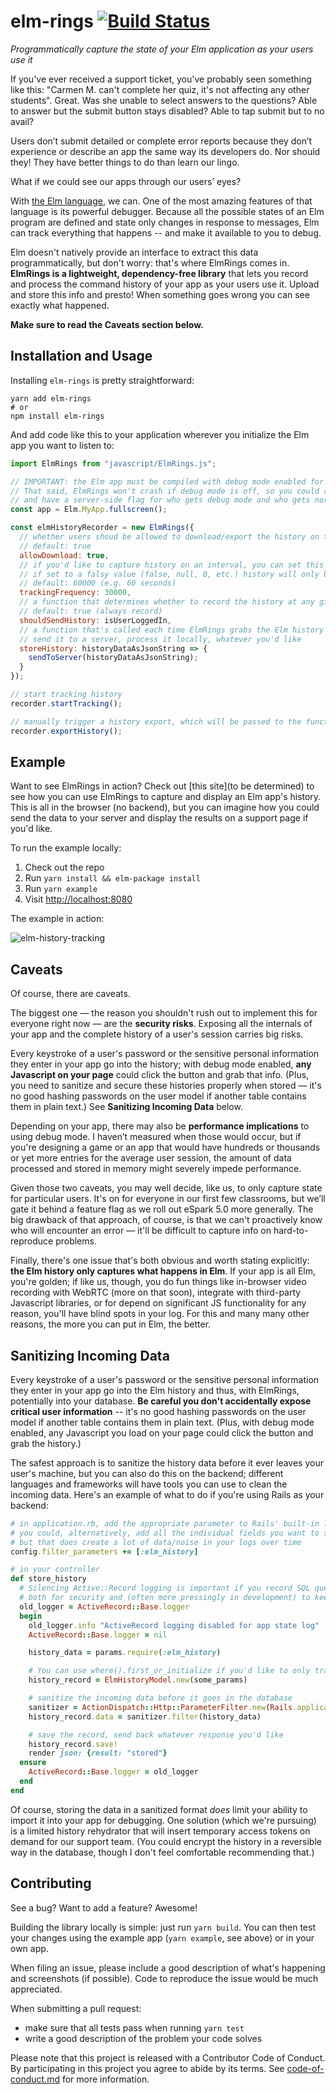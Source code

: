 # elm-rings [![Build Status](https://travis-ci.org/arsduo/elm-rings.svg?branch=master)](https://travis-ci.org/arsduo/elm-rings)

_Programmatically capture the state of your Elm application as your users use it_

If you've ever received a support ticket, you've probably seen something like this: "Carmen M. can't complete her quiz, it's not affecting any other students". Great. Was she unable to select answers to the questions? Able to answer but the submit button stays disabled? Able to tap submit but to no avail?

Users don’t submit detailed or complete error reports because they don’t experience or describe an app the same way its developers do. Nor should they! They have better things to do than learn our lingo.

What if we could see our apps through our users’ eyes?

With [the Elm language](http://elm-lang.org), we can. One of the most amazing features of that language is its powerful debugger. Because all the possible states of an Elm program are defined and state only changes in response to messages, Elm can track everything that happens -- and make it available to you to debug.

Elm doesn't natively provide an interface to extract this data programmatically, but don't worry: that's where ElmRings comes in. **ElmRings is a lightweight, dependency-free library** that lets you record and process the command history of your app as your users use it. Upload and store this info and presto! When something goes wrong you can see exactly what happened.

**Make sure to read the Caveats section below.**

## Installation and Usage

Installing `elm-rings` is pretty straightforward:

```
yarn add elm-rings
# or
npm install elm-rings
```

And add code like this to your application wherever you initialize the Elm app you want to listen to:

```javascript
import ElmRings from "javascript/ElmRings.js";

// IMPORTANT: the Elm app must be compiled with debug mode enabled for this to work
// That said, ElmRings won't crash if debug mode is off, so you could run it for every users
// and have a server-side flag for who gets debug mode and who gets normal Elm (as we do)
const app = Elm.MyApp.fullscreen();

const elmHistoryRecorder = new ElmRings({
  // whether users shoud be allowed to download/export the history on their own
  // default: true
  allowDownload: true,
  // if you'd like to capture history on an interval, you can set this value in milliseconds and ElmRings will automatically report appropriately
  // if set to a falsy value (false, null, 0, etc.) history will only be exported when you explicitly call `exportHistory`
  // default: 60000 (e.g. 60 seconds)
  trackingFrequency: 30000,
  // a function that determines whether to record the history at any given point. (You may choose to only record it under certain circumstances, such as a user being logged in.)
  // default: true (always record)
  shouldSendHistory: isUserLoggedIn,
  // a function that's called each time ElmRings grabs the Elm history
  // send it to a server, process it locally, whatever you'd like
  storeHistory: historyDataAsJsonString => {
    sendToServer(historyDataAsJsonString);
  }
});

// start tracking history
recorder.startTracking();

// manually trigger a history export, which will be passed to the function you specify in storeHistory
recorder.exportHistory();
```

## Example

Want to see ElmRings in action? Check out [this site](to be determined) to see how you can use ElmRings to capture and display an Elm app's history. This is all in the browser (no backend), but you can imagine how you could send the data to your server and display the results on a support page if you'd like.

To run the example locally:

1.  Check out the repo
2.  Run `yarn install && elm-package install`
3.  Run `yarn example`
4.  Visit [http://localhost:8080](http://localhost:8080)

The example in action:

![elm-history-tracking](https://user-images.githubusercontent.com/48325/38286082-0ce989c6-3789-11e8-9c4c-3a99f51bbf79.gif)

## Caveats

Of course, there are caveats.

The biggest one — the reason you shouldn't rush out to implement this for everyone right now — are the **security risks**. Exposing all the internals of your app and the complete history of a user's session carries big risks.

Every keystroke of a user's password or the sensitive personal information they enter in your app go into the history; with debug mode enabled, **any Javascript on your page** could click the button and grab that info. (Plus, you need to sanitize and secure these histories properly when stored — it's no good hashing passwords on the user model if another table contains them in plain text.) See **Sanitizing Incoming Data** below.

Depending on your app, there may also be **performance implications** to using debug mode. I haven’t measured when those would occur, but if you're designing a game or an app that would have hundreds or thousands or yet more entries for the average user session, the amount of data processed and stored in memory might severely impede performance.

Given those two caveats, you may well decide, like us, to only capture state for particular users. It's on for everyone in our first few classrooms, but we’ll gate it behind a feature flag as we roll out eSpark 5.0 more generally. The big drawback of that approach, of course, is that we can't proactively know who will encounter an error — it'll be difficult to capture info on hard-to-reproduce problems.

Finally, there's one issue that's both obvious and worth stating explicitly: **the Elm history only captures what happens in Elm**. If your app is all Elm, you're golden; if like us, though, you do fun things like in-browser video recording with WebRTC (more on that soon), integrate with third-party Javascript libraries, or for depend on significant JS functionality for any reason, you'll have blind spots in your log. For this and many many other reasons, the more you can put in Elm, the better.

## Sanitizing Incoming Data

Every keystroke of a user's password or the sensitive personal information they enter in your app go into the Elm history and thus, with ElmRings, potentially into your database. **Be careful you don't accidentally expose critical user information** -- it's no good hashing passwords on the user model if another table contains them in plain text. (Plus, with debug mode enabled, any Javascript you load on your page could click the button and grab the history.)

The safest approach is to sanitize the history data before it ever leaves your user's machine, but you can also do this on the backend; different languages and frameworks will have tools you can use to clean the incoming data. Here's an example of what to do if you're using Rails as your backend:

```ruby
# in application.rb, add the appropriate parameter to Rails' built-in log filtering to ensure all the data doesn't get written to the log
# you could, alternatively, add all the individual fields you want to sanitize (password, token, US social security number, etc.) if you do want the history in the log
# but that does create a lot of data/noise in your logs over time
config.filter_parameters += [:elm_history]

# in your controller
def store_history
  # Silencing Active::Record logging is important if you record SQL queries in the environment you're running in
  # both for security and (often more pressingly in development) to keep your logs manageable
  old_logger = ActiveRecord::Base.logger
  begin
    old_logger.info "ActiveRecord logging disabled for app state log"
    ActiveRecord::Base.logger = nil

    history_data = params.require(:elm_history)

    # You can use where().first_or_initialize if you'd like to only track one history record per user/etc.
    history_record = ElmHistoryModel.new(some_params)

    # sanitize the incoming data before it goes in the database
    sanitizer = ActionDispatch::Http::ParameterFilter.new(Rails.application.config.filter_parameters)
    history_record.data = sanitizer.filter(history_data)

    # save the record, send back whatever response you'd like
    history_record.save!
    render json: {result: "stored"}
  ensure
    ActiveRecord::Base.logger = old_logger
  end
end
```

Of course, storing the data in a sanitized format _does_ limit your ability to import it into your app for debugging. One solution (which we're pursuing) is a limited history rehydrator that will insert temporary access tokens on demand for our support team. (You could encrypt the history in a reversible way in the database, though I don't feel comfortable recommending that.)

## Contributing

See a bug? Want to add a feature? Awesome!

Building the library locally is simple: just run `yarn build`. You can then test your changes using the example app (`yarn example`, see above) or in your own app.

When filing an issue, please include a good description of what's happening and screenshots (if possible). Code to reproduce the issue would be much appreciated.

When submitting a pull request:

* make sure that all tests pass when running `yarn test`
* write a good description of the problem your code solves

Please note that this project is released with a Contributor Code of Conduct. By participating in
this project you agree to abide by its terms. See
[code-of-conduct.md](https://github.com/arsduo/elm-rings/blob/master/code-of-conduct.md) for more information.
